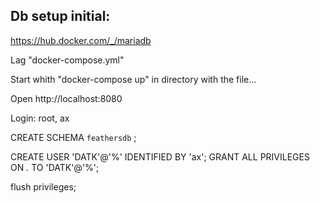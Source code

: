 



## Db setup initial:

https://hub.docker.com/_/mariadb

Lag "docker-compose.yml"

Start  whith "docker-compose up" in directory with the file...

Open http://localhost:8080

Login: root, ax


CREATE SCHEMA `feathersdb` ;

CREATE USER 'DATK'@'%' IDENTIFIED BY 'ax';
GRANT ALL PRIVILEGES ON *.* TO 'DATK'@'%';

flush privileges;
